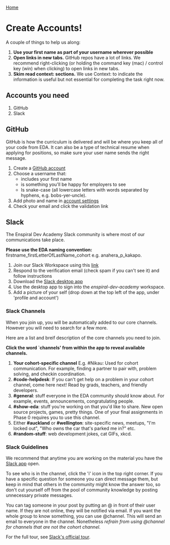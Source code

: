 [Home](README.md) 

# Create Accounts!

A couple of things to help us along:

1. **Use your first name as part of your username wherever possible**
2. **Open links in new tabs.** GitHub repos have a lot of links. We recommend right-clicking (or holding the command key (mac) / control key (win) when clicking) to open links in new tabs.
3. **Skim read context: sections.** We use Context: to indicate the information is useful but not essential for completing the task right now.

## Accounts you need

1. GitHub
2. Slack


## GitHub
GitHub is how the curriculum is delivered and will be where you keep all of your code from EDA. It can also be a type of technical resume when applying for positions, so make sure your user name sends the right message. 

1. Create a [GitHub account](https://github.com/)
2. Choose a username that:
    - includes your first name
    - is something you'll be happy for employers to see
    - Is snake-case (all lowercase letters with words separated by hyphens, e.g. bobs-yer-uncle).
3. Add photo and name in [account settings](https://github.com/settings/profile) 
4. Check your email and click the validation link


## Slack
The Enspiral Dev Academy Slack community is where most of our communications take place. 

__Please use the EDA naming convention:__ 
firstname_firstLetterOfLastName_cohort e.g. anahera_p_kakapo.

1. Join our Slack Workspace using this [link](https://join.slack.com/t/eda-staff/shared_invite/enQtNDI3NzA5NTcxMzQ2LTdmYmNhYjI1MmUxMjVlYjhjY2QxYWM3ZjU4ODAwMjU5MGRhMmEyZjY0MDM3MzJlZWNhMDM3ZTk2MGZlODNhZmY) 
2. Respond to the verification email (check spam if you can't see it) and follow instructions 
4. Download the [Slack desktop app](https://slack.com/app)
5. Use the desktop app to sign into the _enspiral-dev-academy_ workspace. 
6. Add a picture of your self (drop down at the top left of the app, under 'profile and account')

### Slack Channels 
When you join up, you will be automatically added to our core channels. However you will need to search for a few more. 

Here are a list and breif description of the core channels you need to join. 

__Click the word `channels' from within the app to reveal available channels.__  


1. **Your cohort-specific channel** E.g. #Nikau: Used for cohort communication. For example, finding a partner to pair with, problem solving, and checkin coordination.
2. **#code-helpdesk**: If you can't get help on a problem in your cohort channel, come here next! Read by grads, teachers, and friendly developers.
3. **#general**: stuff everyone in the EDA community should know about. For example, events, announcements, congratulating people.
4. **#show-eda**: stuff you're working on that you'd like to share. New open source projects, games, pretty things. One of your final assignments in Phase 0 requires you to use this channel.
5. Either **#auckland** or **#wellington**: site-specific news, meetups, "I'm locked out", "Who owns the car that's parked me in?" etc.
6. **#random-stuff**: web development jokes, cat GIFs, xkcd.


### Slack Guidelines

We recommend that anytime you are working on the material you have the [Slack app](https://slack.com/downloads) open.

To see who is in the channel, click the 'i' icon in the top right corner. If you have a specific question for someone you can direct message them, but keep in mind that others in the community might know the answer too, so don't cut yourself off from the pool of community knowledge by posting unnecessary private messages.

You can tag someone in your post by putting an @ in front of their user name. If they are not online, they will be notified via email. If you want the whole group to know something, you can use @channel. This will send an email to everyone in the channel. Nonetheless *refrain from using @channel for channels that are not the cohort channel*.

For the full tour, see [Slack's official tour](https://enspiral-dev-academy.slack.com/is/team-communication).



